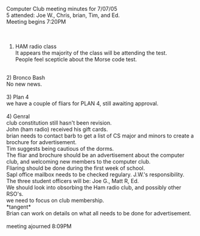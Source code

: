 Computer Club meeting minutes for 7/07/05<br>
   5 attended: Joe W., Chris, brian, Tim, and Ed.<br>
   Meeting begins 7:20PM<br><br>
   <br>
   1) HAM radio class<br>
   It appears the majority of the class will be attending the test.<br>
   People feel scepticle about the Morse code test.<br>
   <br>
   2) Bronco Bash<br>
   No new news.<br>
   <br>
   3) Plan 4<br>
   we have a couple of fliars for PLAN 4, still awaiting approval.<br>
   <br>
   4) Genral<br>
   club constitution still hasn't been revision.<br>
  John (ham radio) received his gift cards.<br>
  brian needs to contact barb to get a list of CS major and minors to create a brochure for advertisement.<br>
Tim suggests being cautious of the dorms.<br> The fliar and brochure should be an advertisement about the computer club, and welcoming new members to the computer club.<br>
Fliaring should be done during the first week of school.<br>
Sapl office mailbox needs to be checked regulary. J.W.'s responsibility.<br>
The three student officers will be: Joe G., Matt R, Ed.<br>
We should look into obsorbing the Ham radio club, and possibly other RSO's.<br>
we need to focus on club membership.<br>
*tangent*<br>
Brian can work on details on what all needs to be done for advertisement.<br>
<br>
meeting ajourned 8:09PM<br>  
